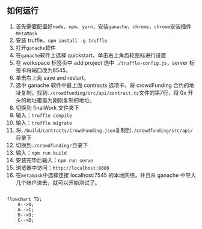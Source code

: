 ## 如何运行

1. 首先需要配置好`node`、`npm`、`yarn`，安装`ganache`，`chrome`，`chrome`安装插件`MetaMask`
2. 安装 truffle，`npm install -g truffle`
3. 打开`ganache`软件
4. 在`ganache`软件上选择 quickstart，单击右上角齿轮图标进行设置
5. 在 workspace 标签页中 add project 选中 `./truffle-config.js`，server 标签卡将端口改为8545。
6. 单击右上角 save and restart。
7. 选中 ganache 软件中最上面 contracts 选项卡，将 crowdFunding 合约的地址复制，找到`./crowdfunding/src/api/contract.ts`文件的第7行，将 0x 开头的地址覆盖为刚刚复制的地址。
8. 切换到 finalWork 文件夹下
9. 输入：`truffle compile`
10. 输入：`truffle migrate`
11. 将`./build/contracts/CrowdFunding.json`复制到`./crowdfunding/src/api/`目录下
12. 切换到`./crowdfunding/`目录下
13. 输入：`npm run build`
14. 安装完毕后输入：`npm run serve`
15. 浏览器中访问：`http://localhost:8080`
16. 在`metamask`中选择连接 localhost:7545 的本地网络，并且从 ganache 中导入几个账户进去，就可以开始测试了。

```mermaid

flowchart TD;
    A-->B;
    A-->C;
    B-->D;
    C-->D;
```
    

